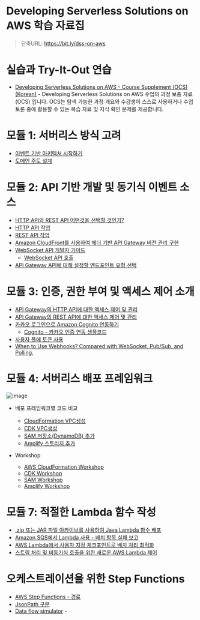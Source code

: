 # Developing Serverless Solutions on AWS 학습 자료집
> 단축URL: https://bit.ly/dss-on-aws

# 실습과 Try-It-Out 연습
- [Developing Serverless Solutions on AWS - Course Supplement (OCS) (Korean)](https://explore.skillbuilder.aws/learn/course/external/view/elearning/9255/developing-serverless-solutions-on-aws-course-supplement-ocs-korean) - Developing Serverless Solutions on AWS 수업의 과정 보충 자료(OCS) 입니다. OCS는 탐색 가능한 과정 개요와 수강생이 스스로 사용하거나 수업 토론 중에 활용할 수 있는 복습 자료 및 지식 확인 문제를 제공합니다.

# 모듈 1: 서버리스 방식 고려

- [이벤트 기반 아키텍처 시작하기](https://aws.amazon.com/ko/blogs/compute/getting-started-with-event-driven-architecture/)
- [도메인 주도 설계](http://www.kyobobook.co.kr/product/detailViewKor.laf?mallGb=KOR&ejkGb=KOR&barcode=9788992939850)

# 모듈 2: API 기반 개발 및 동기식 이벤트 소스

- [HTTP API와 REST API 어떤것을 선택할 것인가?](https://docs.aws.amazon.com/apigateway/latest/developerguide/http-api-vs-rest.html)
- [HTTP API 작업](https://docs.aws.amazon.com/apigateway/latest/developerguide/http-api.html)
- [REST API 작업](https://docs.aws.amazon.com/apigateway/latest/developerguide/apigateway-rest-api.html)
- [Amazon CloudFront를 사용하여 헤더 기반 API Gateway 버전 관리 구현](https://aws.amazon.com/ko/blogs/compute/implementing-header-based-api-gateway-versioning-with-amazon-cloudfront/)
- [WebSocket API 개발자 가이드](https://docs.aws.amazon.com/ko_kr/apigateway/latest/developerguide/apigateway-websocket-api.html)
  - [WebSocket API 호출](https://docs.aws.amazon.com/ko_kr/apigateway/latest/developerguide/apigateway-how-to-call-websocket-api.html)
- [API Gateway API에 대해 설정할 엔드포인트 유형 선택](https://docs.aws.amazon.com/ko_kr/apigateway/latest/developerguide/api-gateway-api-endpoint-types.html)

#  모듈 3: 인증, 권한 부여 및 액세스 제어 소개

- [API Gateway의 HTTP API에 대한 액세스 제어 및 관리](https://docs.aws.amazon.com/ko_kr/apigateway/latest/developerguide/http-api-access-control.html)
- [API Gateway의 REST API에 대한 액세스 제어 및 관리](https://docs.aws.amazon.com/ko_kr/apigateway/latest/developerguide/apigateway-control-access-to-api.html)
- [카카오 로그인으로 Amazon Cognito 연동하기](https://haandol.github.io/2021/01/31/cognito-kakao-login.html)
  - [Cognito - 카카오 인증 연동 생플코드](https://github.com/haandol/cognito-kakao-example)
- [사용자 풀에 토큰 사용](https://docs.aws.amazon.com/ko_kr/cognito/latest/developerguide/amazon-cognito-user-pools-using-tokens-with-identity-providers.html)
- [When to Use Webhooks? Compared with WebSocket, Pub/Sub, and Polling.](https://hookdeck.com/webhooks/guides/when-to-use-webhooks#how-webhooks-work)

# 모듈 4: 서버리스 배포 프레임워크
![image](https://user-images.githubusercontent.com/3435720/167570880-03a77419-e96a-4d30-8b89-b2b90ccde731.png)

- 배포 프레임워크별 코드 비교
  - [CloudFormation VPC생성](https://docs.aws.amazon.com/ko_kr/codebuild/latest/userguide/cloudformation-vpc-template.html)
  - [CDK VPC생성](https://docs.aws.amazon.com/cdk/api/v2/docs/aws-cdk-lib.aws_ec2.Vpc.html)
  - [SAM 저장소(DynamoDB) 추가](https://catalog.us-east-1.prod.workshops.aws/workshops/d21ec850-bab5-4276-af98-a91664f8b161/en-US/make-updates/add-datastore)
  - [Amplify 스토리지 추가](https://docs.amplify.aws/cli/storage/overview/)

- Workshop
  - [AWS CloudFormation Workshop](https://catalog.workshops.aws/cfn101/en-US)
  - [CDK Workshop](https://cdkworkshop.com/)
  - [SAM Workshop](https://catalog.us-east-1.prod.workshops.aws/workshops/d21ec850-bab5-4276-af98-a91664f8b161/en-US)
  - [Amplify Workshop](https://master.d3f5073vvso9t3.amplifyapp.com/)

# 모듈 7: 적절한 Lambda 함수 작성

- [.zip 또는 JAR 파일 아카이브를 사용하여 Java Lambda 함수 배포](https://docs.aws.amazon.com/ko_kr/lambda/latest/dg/java-package.html)
- [Amazon SQS에서 Lambda 사용 - 배치 항목 실패 보고](https://docs.aws.amazon.com/ko_kr/lambda/latest/dg/with-sqs.html#services-sqs-batchfailurereporting)
- [AWS Lambda에서 사용자 지정 체크포인트로 배치 처리 최적화](https://aws.amazon.com/ko/blogs/compute/optimizing-batch-processing-with-custom-checkpoints-in-aws-lambda/)
- [스트림 처리 및 비동기식 호출을 위한 새로운 AWS Lambda 제어](https://aws.amazon.com/ko/blogs/compute/new-aws-lambda-controls-for-stream-processing-and-asynchronous-invocations/)

# 오케스트레이션을 위한 Step Functions

- [AWS Step Functions - 경로](https://docs.aws.amazon.com/step-functions/latest/dg/amazon-states-language-paths.html)
- [JsonPath 구문](https://github.com/json-path/JsonPath)
- [Data flow simulator](https://us-east-1.console.aws.amazon.com/states/home?region=us-east-1#/simulator) - 
